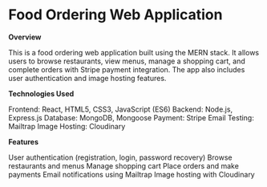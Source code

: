 <h1>Food Ordering Web Application</h1>

**Overview**

This is a food ordering web application built using the MERN stack. It allows users to browse restaurants, view menus, manage a shopping cart, and complete orders with Stripe payment integration. The app also includes user authentication and image hosting features.

**Technologies Used**

Frontend: React, HTML5, CSS3, JavaScript (ES6)
Backend: Node.js, Express.js
Database: MongoDB, Mongoose
Payment: Stripe
Email Testing: Mailtrap
Image Hosting: Cloudinary

**Features**

User authentication (registration, login, password recovery)
Browse restaurants and menus
Manage shopping cart
Place orders and make payments
Email notifications using Mailtrap
Image hosting with Cloudinary

